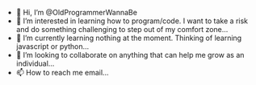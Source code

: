 - 👋 Hi, I’m @OldProgrammerWannaBe
- 👀 I’m interested in learning how to program/code. I want to take a risk and do something challenging to step out of my comfort zone...
- 🌱 I’m currently learning nothing at the moment. Thinking of learning javascript or python...
- 💞️ I’m looking to collaborate on anything that can help me grow as an individual...
- 📫 How to reach me email...

<!---
OldProgrammerWannaBe/OldProgrammerWannaBe is a ✨ special ✨ repository because its `README.md` (this file) appears on your GitHub profile.
You can click the Preview link to take a look at your changes.
--->
